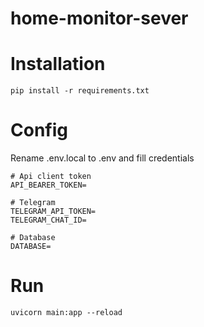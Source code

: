 # home-monitor-sever
# Installation 
```pip install -r requirements.txt```

# Config
Rename .env.local to .env and fill credentials
```
# Api client token
API_BEARER_TOKEN=

# Telegram 
TELEGRAM_API_TOKEN=
TELEGRAM_CHAT_ID=

# Database
DATABASE=
```

# Run 
```uvicorn main:app --reload```
